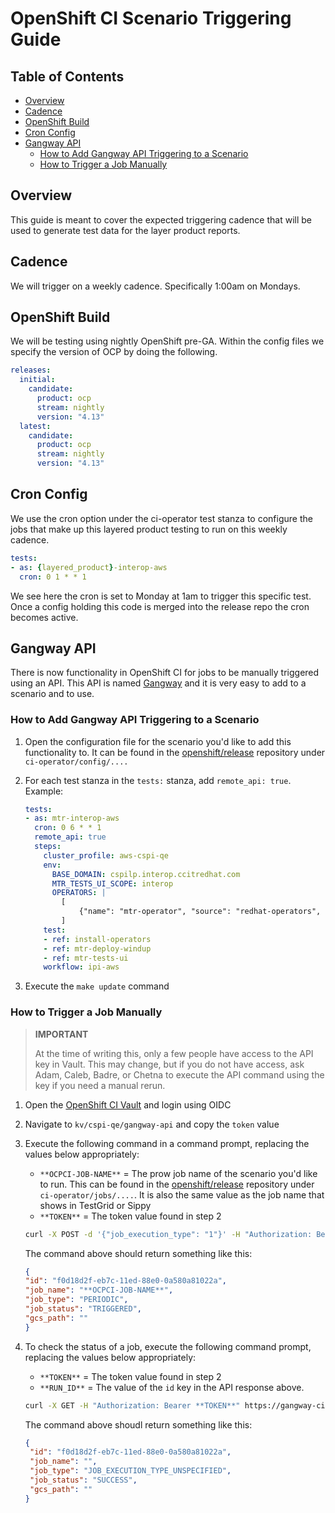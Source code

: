 # OpenShift CI Scenario Triggering Guide<!-- omit from toc -->

## Table of Contents<!-- omit from toc -->

- [Overview](#overview)
- [Cadence](#cadence)
- [OpenShift Build](#openshift-build)
- [Cron Config](#cron-config)
- [Gangway API](#gangway-api)
  - [How to Add Gangway API Triggering to a Scenario](#how-to-add-gangway-api-triggering-to-a-scenario)
  - [How to Trigger a Job Manually](#how-to-trigger-a-job-manually)

## Overview

This guide is meant to cover the expected triggering cadence that will be used to generate test data for the layer product reports.

## Cadence

We will trigger on a weekly cadence. Specifically 1:00am on Mondays.

## OpenShift Build

We will be testing using nightly OpenShift pre-GA. Within the config files we specify the version of OCP by doing the following.

```yaml
releases:
  initial:
    candidate:
      product: ocp
      stream: nightly
      version: "4.13"
  latest:
    candidate:
      product: ocp
      stream: nightly
      version: "4.13"
```

## Cron Config

We use the cron option under the ci-operator test stanza to configure the jobs that make up this layered product testing to run on this weekly cadence.

```yaml
tests:
- as: {layered_product}-interop-aws
  cron: 0 1 * * 1
```

We see here the cron is set to Monday at 1am to trigger this specific test. Once a config holding this code is merged into the release repo the cron becomes active.

## Gangway API

There is now functionality in OpenShift CI for jobs to be manually triggered using an API. This API is named [Gangway](https://docs.google.com/document/d/1PAYVOqQ9z4GlOkXqkfWLZRRdGcAzqT8329Wm9QksFYY/edit#) and it is very easy to add to a scenario and to use.

### How to Add Gangway API Triggering to a Scenario

1. Open the configuration file for the scenario you'd like to add this functionality to. It can be found in the [openshift/release](https://github.com/openshift/release) repository under `ci-operator/config/....`
2. For each test stanza in the `tests:` stanza, add `remote_api: true`. Example:

   ```yaml
   tests:
   - as: mtr-interop-aws
     cron: 0 6 * * 1
     remote_api: true
     steps:
       cluster_profile: aws-cspi-qe
       env:
         BASE_DOMAIN: cspilp.interop.ccitredhat.com
         MTR_TESTS_UI_SCOPE: interop
         OPERATORS: |
           [
               {"name": "mtr-operator", "source": "redhat-operators", "channel": "alpha", "install_namespace": "mtr", "operator_group":"mtr-operator-group", "target_namespaces": "mtr"}
           ]
       test:
       - ref: install-operators
       - ref: mtr-deploy-windup
       - ref: mtr-tests-ui
       workflow: ipi-aws
   ```

3. Execute the `make update` command

### How to Trigger a Job Manually

> **IMPORTANT**
>
> At the time of writing this, only a few people have access to the API key in Vault. This may change, but if you do not have access, ask Adam, Caleb, Badre, or Chetna to execute the API command using the key if you need a manual rerun.

1. Open the [OpenShift CI Vault](https://vault.ci.openshift.org/ui/vault/secrets) and login using OIDC
2. Navigate to `kv/cspi-qe/gangway-api` and copy the `token` value
3. Execute the following command in a command prompt, replacing the values below appropriately:
   - `**OCPCI-JOB-NAME**` = The prow job name of the scenario you'd like to run. This can be found in the [openshift/release](https://github.com/openshift/release) repository under `ci-operator/jobs/....`. It is also the same value as the job name that shows in TestGrid or Sippy
   - `**TOKEN**` = The token value found in step 2

   ```bash
   curl -X POST -d '{"job_execution_type": "1"}' -H "Authorization: Bearer **TOKEN**" https://gangway-ci.apps.ci.l2s4.p1.openshiftapps.com/v1/executions/**OCPCI-JOB-NAME**
   ```

   The command above should return something like this:

   ```json
   {
   "id": "f0d18d2f-eb7c-11ed-88e0-0a580a81022a",
   "job_name": "**OCPCI-JOB-NAME**",
   "job_type": "PERIODIC",
   "job_status": "TRIGGERED",
   "gcs_path": ""
   }
   ```

4. To check the status of a job, execute the following command prompt, replacing the values below appropriately:
   - `**TOKEN**` = The token value found in step 2
   - `**RUN_ID**` = The value of the `id` key in the API response above.

   ```bash
   curl -X GET -H "Authorization: Bearer **TOKEN**" https://gangway-ci.apps.ci.l2s4.p1.openshiftapps.com/v1/executions/**RUN_ID**
   ```

   The command above shoudl return something like this:

   ```json
   {
    "id": "f0d18d2f-eb7c-11ed-88e0-0a580a81022a",
    "job_name": "",
    "job_type": "JOB_EXECUTION_TYPE_UNSPECIFIED",
    "job_status": "SUCCESS",
    "gcs_path": ""
   }
   ```
